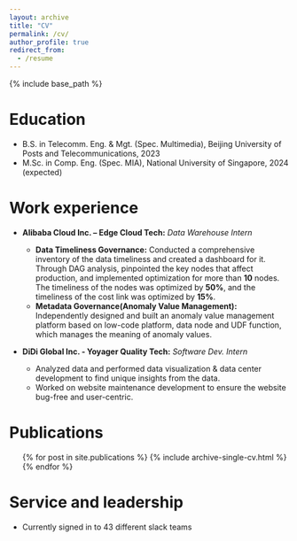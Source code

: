 ```yaml
---
layout: archive
title: "CV"
permalink: /cv/
author_profile: true
redirect_from:
  - /resume
---
```


{% include base_path %}

Education
======
* B.S. in Telecomm. Eng. & Mgt. (Spec. Multimedia), Beijing University of Posts and Telecommunications, 2023
* M.Sc. in Comp. Eng. (Spec. MIA), National University of Singapore, 2024 (expected)

Work experience
======
* **Alibaba Cloud Inc. – Edge Cloud Tech:** _Data Warehouse Intern_
  * **Data Timeliness Governance:** Conducted a comprehensive inventory of the data timeliness and created a dashboard for 
it. Through DAG analysis, pinpointed the key nodes that affect production, and implemented optimization for more than 
**10** nodes. The timeliness of the nodes was optimized by **50%**, and the timeliness of the cost link was optimized by **15%**. 
  * **Metadata Governance(Anomaly Value Management):** Independently designed and built an anomaly value management 
platform based on low-code platform, data node and UDF function, which manages the meaning of anomaly values. 


* **DiDi Global Inc. - Yoyager Quality Tech:** _Software Dev. Intern_
  * Analyzed data and performed data visualization & data center development to find unique insights from the data. 
  * Worked on website maintenance development to ensure the website bug-free and user-centric.
  
[//]: # (Skills)

[//]: # (======)

[//]: # (* Skill 1)

[//]: # (* Skill 2)

[//]: # (  * Sub-skill 2.1)

[//]: # (  * Sub-skill 2.2)

[//]: # (  * Sub-skill 2.3)

[//]: # (* Skill 3)

Publications
======
  <ul>{% for post in site.publications %}
    {% include archive-single-cv.html %}
  {% endfor %}</ul>

  
Service and leadership
======
* Currently signed in to 43 different slack teams
